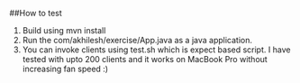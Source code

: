 ##How to test

1. Build using mvn install
2. Run the com/akhilesh/exercise/App.java as a java application. 
3. You can invoke clients using test.sh which is expect based script. I have tested with upto 200 clients and it works on MacBook Pro without increasing fan speed :) 
 
